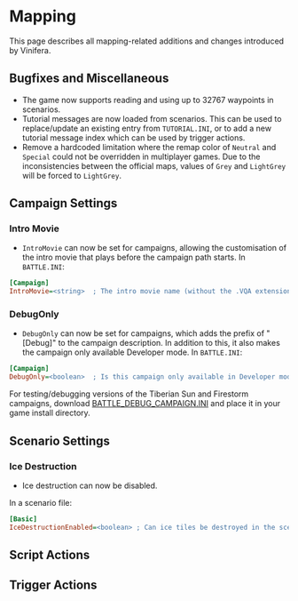 # Mapping

This page describes all mapping-related additions and changes introduced by Vinifera.

## Bugfixes and Miscellaneous

- The game now supports reading and using up to 32767 waypoints in scenarios.
- Tutorial messages are now loaded from scenarios. This can be used to replace/update an existing entry from `TUTORIAL.INI`, or to add a new tutorial message index which can be used by trigger actions.
- Remove a hardcoded limitation where the remap color of `Neutral` and `Special` could not be overridden in multiplayer games. Due to the inconsistencies between the official maps, values of `Grey` and `LightGrey` will be forced to `LightGrey`.

## Campaign Settings

### Intro Movie

- `IntroMovie` can now be set for campaigns, allowing the customisation of the intro movie that plays before the campaign path starts.
In `BATTLE.INI`:
```ini
[Campaign]
IntroMovie=<string>  ; The intro movie name (without the .VQA extension) to play at the start of the campaign? Defaults to <none>.
```

### DebugOnly

- `DebugOnly` can now be set for campaigns, which adds the prefix of "[Debug]" to the campaign description. In addition to this, it also makes the campaign only available Developer mode.
In `BATTLE.INI`:
```ini
[Campaign]
DebugOnly=<boolean>  ; Is this campaign only available in Developer mode? Defaults to no.
```
For testing/debugging versions of the Tiberian Sun and Firestorm campaigns, download [BATTLE_DEBUG_CAMPAIGN.INI](https://github.com/Vinifera-Developers/Vinifera-Files/blob/master/files/BATTLE_DEBUG_CAMPAIGN.INI) and place it in your game install directory.

## Scenario Settings

### Ice Destruction

- Ice destruction can now be disabled.

In a scenario file:
```ini
[Basic]
IceDestructionEnabled=<boolean> ; Can ice tiles be destroyed in the scenario? Defaults to yes.
```

## Script Actions

## Trigger Actions
